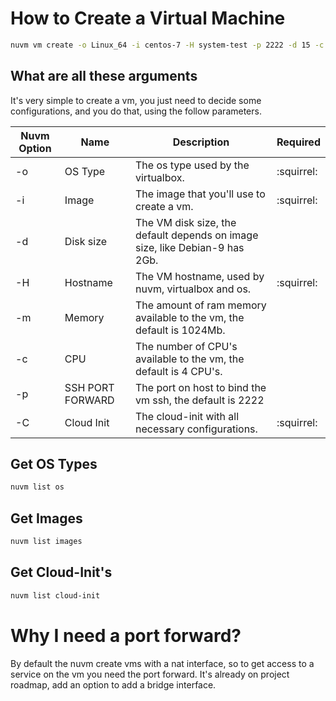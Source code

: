 # How to Create a Virtual Machine

```bash
nuvm vm create -o Linux_64 -i centos-7 -H system-test -p 2222 -d 15 -c 5 -m 2048 -C common
```

## What are all these arguments
It's very simple to create a vm, you just need to decide some configurations, and you do that, using the follow parameters.

Nuvm Option | Name | Description | Required
------------ | ------------- | ------------ | -------------
-o | OS Type | The os type used by the virtualbox. | :squirrel:
-i | Image | The image that you'll use to create a vm. | :squirrel:
-d | Disk size | The VM disk size, the default depends on image size, like Debian-9 has 2Gb.| 
-H | Hostname | The VM hostname, used by nuvm, virtualbox and os. | :squirrel:
-m | Memory | The amount of ram memory available to the vm, the default is 1024Mb. |
-c | CPU | The number of CPU's available to the vm, the default is 4 CPU's. | 
-p | SSH PORT FORWARD |  The port on host to bind the vm ssh, the default is 2222 | 
-C | Cloud Init | The cloud-init with all necessary configurations. | :squirrel:

## Get OS Types
```bash
nuvm list os
``` 

## Get Images
```bash
nuvm list images
```

## Get Cloud-Init's
```bash
nuvm list cloud-init
```

# Why I need a port forward?

By default the nuvm create vms with a nat interface, so to get access to a service on the vm you need the port forward.
It's already on project roadmap, add an option to add a bridge interface.

